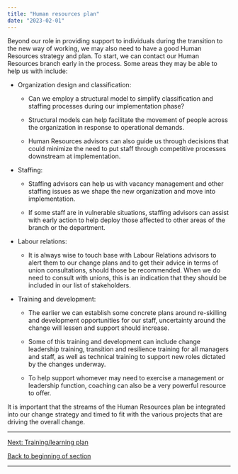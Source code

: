 ```yaml
---
title: "Human resources plan"
date: "2023-02-01"
---
```


Beyond our role in providing support to individuals during the transition to the new way of working, we may also need to have a good Human Resources strategy and plan. To start, we can contact our Human Resources branch early in the process. Some areas they may be able to help us with include:

- Organization design and classification:
    - Can we employ a structural model to simplify classification and staffing processes during our implementation phase?
    
    - Structural models can help facilitate the movement of people across the organization in response to operational demands. 
    
    - Human Resources advisors can also guide us through decisions that could minimize the need to put staff through competitive processes downstream at implementation.

- Staffing:
    - Staffing advisors can help us with vacancy management and other staffing issues as we shape the new organization and move into implementation.
    
    - If some staff are in vulnerable situations, staffing advisors can assist with early action to help deploy those affected to other areas of the branch or the department. 

- Labour relations:
    - It is always wise to touch base with Labour Relations advisors to alert them to our change plans and to get their advice in terms of union consultations, should those be recommended. When we do need to consult with unions, this is an indication that they should be included in our list of stakeholders.

- Training and development:
    - The earlier we can establish some concrete plans around re-skilling and development opportunities for our staff, uncertainty around the change will lessen and support should increase.
    
    - Some of this training and development can include change leadership training, transition and resilience training for all managers and staff, as well as technical training to support new roles dictated by the changes underway.
    
    - To help support whomever may need to exercise a management or leadership function, coaching can also be a very powerful resource to offer.

It is important that the streams of the Human Resources plan be integrated into our change strategy and timed to fit with the various projects that are driving the overall change.

* * *

[Next: Training/learning plan](/training-learning-plan/)

[Back to beginning of section](/developing-our-plans/)

* * *
